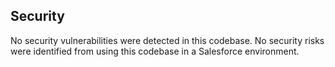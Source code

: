 ## Security

No security vulnerabilities were detected in this codebase.
No security risks were identified from using this codebase in a Salesforce environment.